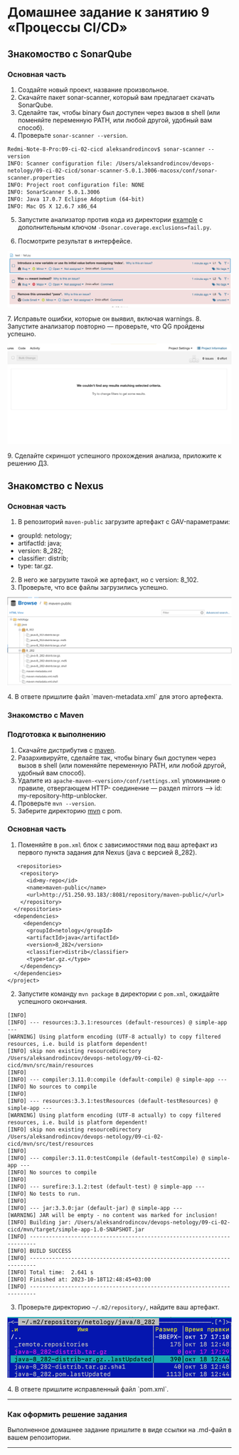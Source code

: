 # Домашнее задание к занятию 9 «Процессы CI/CD»

## Знакомоство с SonarQube

### Основная часть

1. Создайте новый проект, название произвольное.
2. Скачайте пакет sonar-scanner, который вам предлагает скачать SonarQube.
3. Сделайте так, чтобы binary был доступен через вызов в shell (или поменяйте переменную PATH, или любой другой, удобный вам способ).
4. Проверьте `sonar-scanner --version`.
```
Redmi-Note-8-Pro:09-ci-02-cicd aleksandrodincov$ sonar-scanner --version
INFO: Scanner configuration file: /Users/aleksandrodincov/devops-netology/09-ci-02-cicd/sonar-scanner-5.0.1.3006-macosx/conf/sonar-scanner.properties
INFO: Project root configuration file: NONE
INFO: SonarScanner 5.0.1.3006
INFO: Java 17.0.7 Eclipse Adoptium (64-bit)
INFO: Mac OS X 12.6.7 x86_64

```
5. Запустите анализатор против кода из директории [example](./src/example/) с дополнительным ключом `-Dsonar.coverage.exclusions=fail.py`.

6. Посмотрите результат в интерфейсе.
<p align="center">
  <img width="" height="" src="./scrn/2.png">
</p>
7. Исправьте ошибки, которые он выявил, включая warnings.
8. Запустите анализатор повторно — проверьте, что QG пройдены успешно.
<p align="center">
  <img width="" height="" src="./scrn/3.png">
</p>
9. Сделайте скриншот успешного прохождения анализа, приложите к решению ДЗ.

## Знакомство с Nexus

### Основная часть

1. В репозиторий `maven-public` загрузите артефакт с GAV-параметрами:

 *    groupId: netology;
 *    artifactId: java;
 *    version: 8_282;
 *    classifier: distrib;
 *    type: tar.gz.
   
2. В него же загрузите такой же артефакт, но с version: 8_102.
3. Проверьте, что все файлы загрузились успешно.
<p align="center">
  <img width="" height="" src="./scrn/1.png">
</p>
4. В ответе пришлите файл `maven-metadata.xml` для этого артефекта.

### Знакомство с Maven

### Подготовка к выполнению

1. Скачайте дистрибутив с [maven](https://maven.apache.org/download.cgi).
2. Разархивируйте, сделайте так, чтобы binary был доступен через вызов в shell (или поменяйте переменную PATH, или любой другой, удобный вам способ).
3. Удалите из `apache-maven-<version>/conf/settings.xml` упоминание о правиле, отвергающем HTTP- соединение — раздел mirrors —> id: my-repository-http-unblocker.
4. Проверьте `mvn --version`.
5. Заберите директорию [mvn](./mvn) с pom.

### Основная часть

1. Поменяйте в `pom.xml` блок с зависимостями под ваш артефакт из первого пункта задания для Nexus (java с версией 8_282).
```
   <repositories>
    <repository>
      <id>my-repo</id>
      <name>maven-public</name>
      <url>http://51.250.93.183/:8081/repository/maven-public/</url>
    </repository>
  </repositories>
  <dependencies>
     <dependency>
      <groupId>netology</groupId>
      <artifactId>java</artifactId>
      <version>8_282</version>
      <classifier>distrib</classifier>
      <type>tar.gz.</type>
    </dependency>
  </dependencies>
</project>
```
2. Запустите команду `mvn package` в директории с `pom.xml`, ожидайте успешного окончания.
```
[INFO] 
[INFO] --- resources:3.3.1:resources (default-resources) @ simple-app ---
[WARNING] Using platform encoding (UTF-8 actually) to copy filtered resources, i.e. build is platform dependent!
[INFO] skip non existing resourceDirectory /Users/aleksandrodincov/devops-netology/09-ci-02-cicd/mvn/src/main/resources
[INFO] 
[INFO] --- compiler:3.11.0:compile (default-compile) @ simple-app ---
[INFO] No sources to compile
[INFO] 
[INFO] --- resources:3.3.1:testResources (default-testResources) @ simple-app ---
[WARNING] Using platform encoding (UTF-8 actually) to copy filtered resources, i.e. build is platform dependent!
[INFO] skip non existing resourceDirectory /Users/aleksandrodincov/devops-netology/09-ci-02-cicd/mvn/src/test/resources
[INFO] 
[INFO] --- compiler:3.11.0:testCompile (default-testCompile) @ simple-app ---
[INFO] No sources to compile
[INFO] 
[INFO] --- surefire:3.1.2:test (default-test) @ simple-app ---
[INFO] No tests to run.
[INFO] 
[INFO] --- jar:3.3.0:jar (default-jar) @ simple-app ---
[WARNING] JAR will be empty - no content was marked for inclusion!
[INFO] Building jar: /Users/aleksandrodincov/devops-netology/09-ci-02-cicd/mvn/target/simple-app-1.0-SNAPSHOT.jar
[INFO] ------------------------------------------------------------------------
[INFO] BUILD SUCCESS
[INFO] ------------------------------------------------------------------------
[INFO] Total time:  2.641 s
[INFO] Finished at: 2023-10-18T12:48:45+03:00
[INFO] ------------------------------------------------------------------------
```
3. Проверьте директорию `~/.m2/repository/`, найдите ваш артефакт.
<p align="center">
  <img width="" height="" src="./scrn/4.png">
</p>
4. В ответе пришлите исправленный файл `pom.xml`.

---

### Как оформить решение задания

Выполненное домашнее задание пришлите в виде ссылки на .md-файл в вашем репозитории.

---